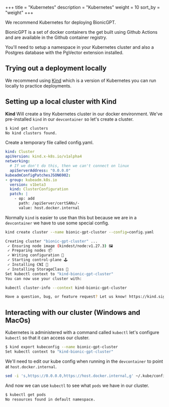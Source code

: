 +++
title = "Kubernetes"
description = "Kubernetes"
weight = 10
sort_by = "weight"
+++

We recommend Kubernetes for deploying BionicGPT.

BionicGPT is a set of docker containers the get built using Github Actions and are available in the Github container registry.

You'll need to setup a namespace in your Kubernetes cluster and also a Postgres database with the PgVector extension installed.

## Trying out a deployment locally

We recommend using [Kind](https://kind.sigs.k8s.io/) which is a version of Kubernetes you can run locally to practice deployments.

## Setting up a local cluster with Kind

**Kind** Will create a tiny Kubernetes cluster in our docker environment. We've pre-installed `kind` in our `devcontainer` so let's create a cluster.

```sh
$ kind get clusters
No kind clusters found.
```

Create a temporary file called config.yaml.

```yaml
kind: Cluster
apiVersion: kind.x-k8s.io/v1alpha4
networking:
  # If we don't do this, then we can't connect on linux
  apiServerAddress: "0.0.0.0"
kubeadmConfigPatchesJSON6902:
- group: kubeadm.k8s.io
  version: v1beta3
  kind: ClusterConfiguration
  patch: |
    - op: add
      path: /apiServer/certSANs/-
      value: host.docker.internal
```

Normally `kind` is easier to use than this but because we are in a `devcontainer` we have to use some special config.

```sh
kind create cluster --name bionic-gpt-cluster --config=config.yaml
```

```sh
Creating cluster "bionic-gpt-cluster" ...
 ✓ Ensuring node image (kindest/node:v1.27.3) 🖼
 ✓ Preparing nodes 📦  
 ✓ Writing configuration 📜 
 ✓ Starting control-plane 🕹️ 
 ✓ Installing CNI 🔌 
 ✓ Installing StorageClass 💾 
Set kubectl context to "kind-bionic-gpt-cluster"
You can now use your cluster with:

kubectl cluster-info --context kind-bionic-gpt-cluster

Have a question, bug, or feature request? Let us know! https://kind.sigs.k8s.io/#community 🙂
```

## Interacting with our cluster (Windows and MacOs)

Kubernetes is administered with a command called `kubectl` let's configure `kubectl` so that it can access our cluster.

```sh
$ kind export kubeconfig --name bionic-gpt-cluster
Set kubectl context to "kind-bionic-gpt-cluster"
```

We'll need to edit our kube config when running in the `devcontainer` to point at `host.docker.internal`.

```sh
sed -i 's,https://0.0.0.0,https://host.docker.internal,g' ~/.kube/config
```

And now we can use `kubectl` to see what `pods` we have in our cluster.

```sh
$ kubectl get pods
No resources found in default namespace.
```